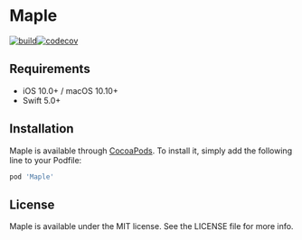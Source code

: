 # Maple

[![build](https://github.com/mabeple/Maple/actions/workflows/CI.yml/badge.svg)](https://github.com/mabeple/Maple/actions/workflows/CI.yml)[![codecov](https://codecov.io/gh/Mabeple/Maple/branch/master/graph/badge.svg)](https://codecov.io/gh/Mabeple/Maple)

## Requirements
- iOS 10.0+ / macOS 10.10+
- Swift 5.0+

## Installation

Maple is available through [CocoaPods](https://cocoapods.org). To install
it, simply add the following line to your Podfile:

```ruby
pod 'Maple'
```

## License

Maple is available under the MIT license. See the LICENSE file for more info.

